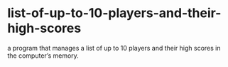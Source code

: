 # list-of-up-to-10-players-and-their-high-scores
a program that manages a list of up to 10 players and their high scores in the computer’s memory. 
